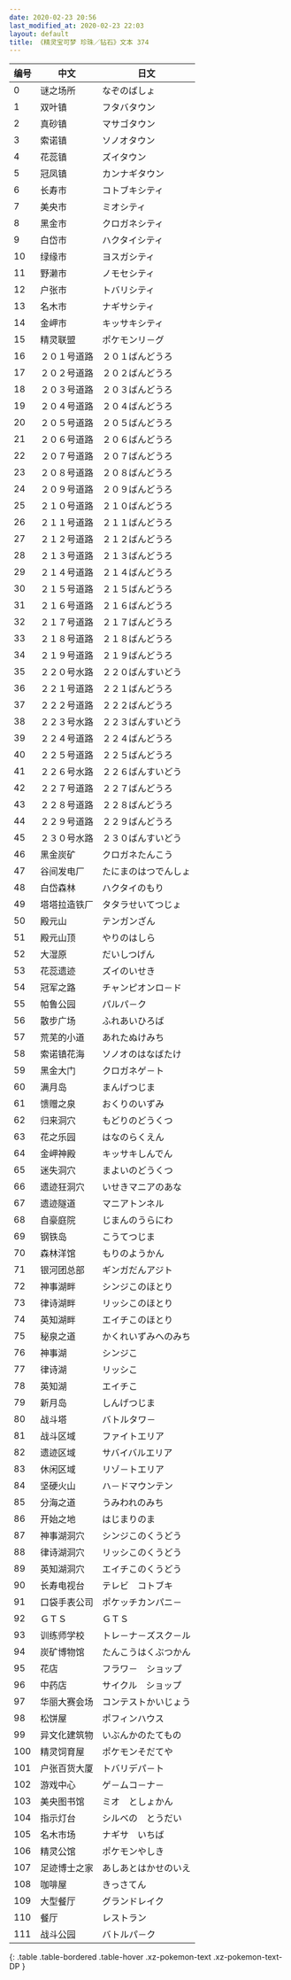 ```yaml
---
date: 2020-02-23 20:56
last_modified_at: 2020-02-23 22:03
layout: default
title: 《精灵宝可梦 珍珠／钻石》文本 374
---
```

| 编号 | 中文 | 日文 |
| ---- | ---- | ---- |
| 0 | 谜之场所 | なぞのばしょ |
| 1 | 双叶镇 | フタバタウン |
| 2 | 真砂镇 | マサゴタウン |
| 3 | 索诺镇 | ソノオタウン |
| 4 | 花蕊镇 | ズイタウン |
| 5 | 冠凤镇 | カンナギタウン |
| 6 | 长寿市 | コトブキシティ |
| 7 | 美央市 | ミオシティ |
| 8 | 黑金市 | クロガネシティ |
| 9 | 白岱市 | ハクタイシティ |
| 10 | 绿缘市 | ヨスガシティ |
| 11 | 野濑市 | ノモセシティ |
| 12 | 户张市 | トバリシティ |
| 13 | 名木市 | ナギサシティ |
| 14 | 金岬市 | キッサキシティ |
| 15 | 精灵联盟 | ポケモンリ－グ |
| 16 | ２０１号道路 | ２０１ばんどうろ |
| 17 | ２０２号道路 | ２０２ばんどうろ |
| 18 | ２０３号道路 | ２０３ばんどうろ |
| 19 | ２０４号道路 | ２０４ばんどうろ |
| 20 | ２０５号道路 | ２０５ばんどうろ |
| 21 | ２０６号道路 | ２０６ばんどうろ |
| 22 | ２０７号道路 | ２０７ばんどうろ |
| 23 | ２０８号道路 | ２０８ばんどうろ |
| 24 | ２０９号道路 | ２０９ばんどうろ |
| 25 | ２１０号道路 | ２１０ばんどうろ |
| 26 | ２１１号道路 | ２１１ばんどうろ |
| 27 | ２１２号道路 | ２１２ばんどうろ |
| 28 | ２１３号道路 | ２１３ばんどうろ |
| 29 | ２１４号道路 | ２１４ばんどうろ |
| 30 | ２１５号道路 | ２１５ばんどうろ |
| 31 | ２１６号道路 | ２１６ばんどうろ |
| 32 | ２１７号道路 | ２１７ばんどうろ |
| 33 | ２１８号道路 | ２１８ばんどうろ |
| 34 | ２１９号道路 | ２１９ばんどうろ |
| 35 | ２２０号水路 | ２２０ばんすいどう |
| 36 | ２２１号道路 | ２２１ばんどうろ |
| 37 | ２２２号道路 | ２２２ばんどうろ |
| 38 | ２２３号水路 | ２２３ばんすいどう |
| 39 | ２２４号道路 | ２２４ばんどうろ |
| 40 | ２２５号道路 | ２２５ばんどうろ |
| 41 | ２２６号水路 | ２２６ばんすいどう |
| 42 | ２２７号道路 | ２２７ばんどうろ |
| 43 | ２２８号道路 | ２２８ばんどうろ |
| 44 | ２２９号道路 | ２２９ばんどうろ |
| 45 | ２３０号水路 | ２３０ばんすいどう |
| 46 | 黑金炭矿 | クロガネたんこう |
| 47 | 谷间发电厂 | たにまのはつでんしょ |
| 48 | 白岱森林 | ハクタイのもり |
| 49 | 塔塔拉造铁厂 | タタラせいてつじょ |
| 50 | 殿元山 | テンガンざん |
| 51 | 殿元山顶 | やりのはしら |
| 52 | 大湿原 | だいしつげん |
| 53 | 花蕊遗迹 | ズイのいせき |
| 54 | 冠军之路 | チャンピオンロ－ド |
| 55 | 帕鲁公园 | パルパ－ク |
| 56 | 散步广场 | ふれあいひろば |
| 57 | 荒芜的小道 | あれたぬけみち |
| 58 | 索诺镇花海 | ソノオのはなばたけ |
| 59 | 黑金大门 | クロガネゲ－ト |
| 60 | 满月岛 | まんげつじま |
| 61 | 馈赠之泉 | おくりのいずみ |
| 62 | 归来洞穴 | もどりのどうくつ |
| 63 | 花之乐园 | はなのらくえん |
| 64 | 金岬神殿 | キッサキしんでん |
| 65 | 迷失洞穴 | まよいのどうくつ |
| 66 | 遗迹狂洞穴 | いせきマニアのあな |
| 67 | 遗迹隧道 | マニアトンネル |
| 68 | 自豪庭院 | じまんのうらにわ |
| 69 | 钢铁岛 | こうてつじま |
| 70 | 森林洋馆 | もりのようかん |
| 71 | 银河团总部 | ギンガだんアジト |
| 72 | 神事湖畔 | シンジこのほとり |
| 73 | 律诗湖畔 | リッシこのほとり |
| 74 | 英知湖畔 | エイチこのほとり |
| 75 | 秘泉之道 | かくれいずみへのみち |
| 76 | 神事湖 | シンジこ |
| 77 | 律诗湖 | リッシこ |
| 78 | 英知湖 | エイチこ |
| 79 | 新月岛 | しんげつじま |
| 80 | 战斗塔 | バトルタワ－ |
| 81 | 战斗区域 | ファイトエリア |
| 82 | 遗迹区域 | サバイバルエリア |
| 83 | 休闲区域 | リゾ－トエリア |
| 84 | 坚硬火山 | ハ－ドマウンテン |
| 85 | 分海之道 | うみわれのみち |
| 86 | 开始之地 | はじまりのま |
| 87 | 神事湖洞穴 | シンジこのくうどう |
| 88 | 律诗湖洞穴 | リッシこのくうどう |
| 89 | 英知湖洞穴 | エイチこのくうどう |
| 90 | 长寿电视台 | テレビ　コトブキ |
| 91 | 口袋手表公司 | ポケッチカンパニ－ |
| 92 | ＧＴＳ | ＧＴＳ |
| 93 | 训练师学校 | トレ－ナ－ズスク－ル |
| 94 | 炭矿博物馆 | たんこうはくぶつかん |
| 95 | 花店 | フラワ－　ショップ |
| 96 | 中药店 | サイクル　ショップ |
| 97 | 华丽大赛会场 | コンテストかいじょう |
| 98 | 松饼屋 | ポフィンハウス |
| 99 | 异文化建筑物 | いぶんかのたてもの |
| 100 | 精灵饲育屋 | ポケモンそだてや |
| 101 | 户张百货大厦 | トバリデパ－ト |
| 102 | 游戏中心 | ゲ－ムコ－ナ－ |
| 103 | 美央图书馆 | ミオ　としょかん |
| 104 | 指示灯台 | シルベの　とうだい |
| 105 | 名木市场 | ナギサ　いちば |
| 106 | 精灵公馆 | ポケモンやしき |
| 107 | 足迹博士之家 | あしあとはかせのいえ |
| 108 | 咖啡屋 | きっさてん |
| 109 | 大型餐厅 | グランドレイク |
| 110 | 餐厅 | レストラン |
| 111 | 战斗公园 | バトルパ－ク |
{: .table .table-bordered .table-hover .xz-pokemon-text .xz-pokemon-text-DP }